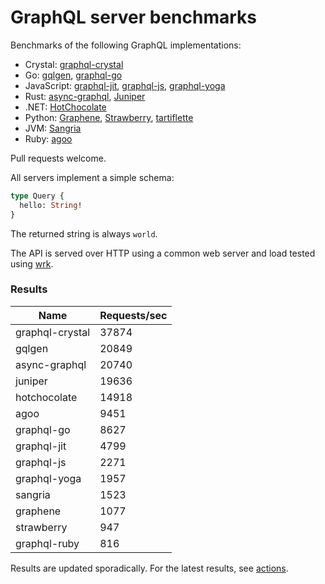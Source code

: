 # GraphQL server benchmarks

Benchmarks of the following GraphQL implementations:

* Crystal: [graphql-crystal](https://github.com/graphql-crystal/graphql)
* Go: [gqlgen](https://github.com/99designs/gqlgen), [graphql-go](https://github.com/graphql-go/graphql)
* JavaScript: [graphql-jit](https://github.com/zalando-incubator/graphql-jit), [graphql-js](https://github.com/graphql/graphql-js), [graphql-yoga](https://github.com/dotansimha/graphql-yoga)
* Rust: [async-graphql](https://github.com/async-graphql/async-graphql), [Juniper](https://github.com/graphql-rust/juniper)
* .NET: [HotChocolate](https://github.com/ChilliCream/hotchocolate)
* Python: [Graphene](https://github.com/graphql-python/graphene), [Strawberry](https://github.com/strawberry-graphql/strawberry), [tartiflette](https://github.com/tartiflette/tartiflette)
* JVM: [Sangria](https://github.com/sangria-graphql/sangria)
* Ruby: [agoo](https://github.com/ohler55/agoo)

Pull requests welcome.

All servers implement a simple schema:

```graphql
type Query {
  hello: String!
}
```

The returned string is always `world`.

The API is served over HTTP using a common web server and load tested using [wrk](https://github.com/wg/wrk).

### Results

| Name            | Requests/sec |
|-----------------|--------------|
| graphql-crystal | 37874        |
| gqlgen          | 20849        |
| async-graphql   | 20740        |
| juniper         | 19636        |
| hotchocolate    | 14918        |
| agoo            | 9451         |
| graphql-go      | 8627         |
| graphql-jit     | 4799         |
| graphql-js      | 2271         |
| graphql-yoga    | 1957         |
| sangria         | 1523         |
| graphene        | 1077         |
| strawberry      | 947          |
| graphql-ruby    | 816          |

Results are updated sporadically. For the latest results, see [actions](https://github.com/graphql-crystal/benchmarks/actions).